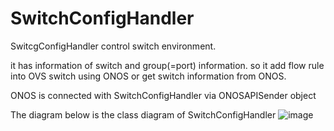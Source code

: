# SwitchConfigHandler
SwitcgConfigHandler control switch environment.

it has information of switch and group(=port) information. so it add flow rule into OVS switch using ONOS or get switch information from ONOS.

ONOS is connected with SwitchConfigHandler via ONOSAPISender object

The diagram below is the class diagram of SwitchConfigHandler
![image](https://github.com/parkjumsun/Containership-sub2-switchConfigHandler/assets/126436201/466ad384-f6be-435c-8d5a-384ecf08ec4b)
